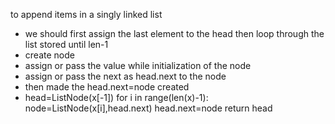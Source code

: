 to append items in a singly linked list
- we should first assign the last element to the head then loop through the list stored until len-1
- create node
- assign or pass the value while initialization of the node
- assign or pass the next as head.next to the node
- then made the head.next=node created
- head=ListNode(x[-1])
for i in range(len(x)-1):
node=ListNode(x[i],head.next)
head.next=node
return head